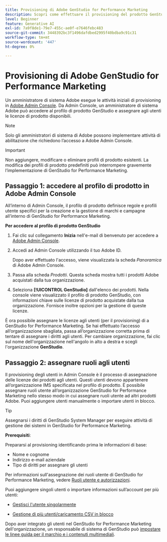 ```yaml
---
title: Provisioning di Adobe GenStudio for Performance Marketing
description: Scopri come effettuare il provisioning del prodotto GenStudio for Performance Marketing.
level: Beginner
feature: Generative AI
exl-id: 7a9f8de1-79e7-455c-ae0f-e7646febc483
source-git-commit: 3448392bc3f1496dafdbed2995f40bdba9c91c31
workflow-type: tm+mt
source-wordcount: '447'
ht-degree: 0%

---
```


# Provisioning di Adobe GenStudio for Performance Marketing

Un amministratore di sistema Adobe esegue le attività iniziali di provisioning in [Adobe Admin Console](https://helpx.adobe.com/enterprise/using/admin-console.html#Overview). Da Admin Console, un amministratore di sistema Adobe può accedere al profilo di prodotto GenStudio e assegnare agli utenti le licenze di prodotto disponibili.

>[!NOTE]
>
>Solo gli amministratori di sistema di Adobe possono implementare attività di abilitazione che richiedono l’accesso a Adobe Admin Console.

>[!IMPORTANT]
>
>Non aggiungere, modificare o eliminare profili di prodotto esistenti. La modifica dei profili di prodotto predefiniti può interrompere gravemente l’implementazione di GenStudio for Performance Marketing.

## Passaggio 1: accedere al profilo di prodotto in Adobe Admin Console

All’interno di Admin Console, il profilo di prodotto definisce regole e profili utente specifici per la creazione e la gestione di marchi e campagne all’interno di GenStudio for Performance Marketing.

**Per accedere al profilo di prodotto GenStudio**

1. Fai clic sul collegamento **Inizia** nell&#39;e-mail di benvenuto per accedere a [Adobe Admin Console](https://helpx.adobe.com/enterprise/using/admin-console.html#Overview).

1. Accedi ad Admin Console utilizzando il tuo Adobe ID.

   Dopo aver effettuato l&#39;accesso, viene visualizzata la scheda _Panoramica_ di Adobe Admin Console.

1. Passa alla scheda _Prodotti_. Questa scheda mostra tutti i prodotti Adobe acquistati dalla tua organizzazione.

1. Seleziona **[!UICONTROL GenStudio]** dall&#39;elenco dei prodotti. Nella console viene visualizzato il profilo di prodotto GenStudio, con informazioni chiave sulle licenze di prodotto acquistate dalla tua organizzazione. Fornisce inoltre opzioni per la gestione di queste licenze.

È ora possibile assegnare le licenze agli utenti (per il provisioning) di a GenStudio for Performance Marketing. Se hai effettuato l’accesso all’organizzazione sbagliata, passa all’organizzazione corretta prima di tentare di assegnare i diritti agli utenti. Per cambiare organizzazione, fai clic sul nome dell&#39;organizzazione nell&#39;angolo in alto a destra e scegli l&#39;organizzazione **GenStudio**.

## Passaggio 2: assegnare ruoli agli utenti

Il provisioning degli utenti in Admin Console è il processo di assegnazione delle licenze dei prodotti agli utenti. Questi utenti devono appartenere all’organizzazione IMS specificata nel profilo di prodotto. È possibile assegnare ruoli utente all’organizzazione GenStudio for Performance Marketing nello stesso modo in cui assegnare ruoli utente ad altri prodotti Adobe. Puoi aggiungere utenti manualmente o importare utenti in blocco.

>[!TIP]
>
>Assegnarsi i diritti di GenStudio System Manager per eseguire attività di gestione dei sistemi in GenStudio for Performance Marketing.

**Prerequisiti**:

Prepararsi al provisioning identificando prima le informazioni di base:

* Nome e cognome
* Indirizzo e-mail aziendale
* Tipo di diritti per assegnare gli utenti

Per informazioni sull&#39;assegnazione dei ruoli utente di GenStudio for Performance Marketing, vedere [Ruoli utente e autorizzazioni](user-roles.md).

Puoi aggiungere singoli utenti o importare informazioni sull’account per più utenti:

* [Gestisci l&#39;utente singolarmente](https://helpx.adobe.com/enterprise/using/manage-users-individually.html#add-users)

* [Gestione di più utenti/caricamento CSV in blocco](https://helpx.adobe.com/enterprise/using/bulk-upload-users.html)

Dopo aver integrato gli utenti nel GenStudio for Performance Marketing dell&#39;organizzazione, un responsabile di sistema di GenStudio può [impostare le linee guida per il marchio e i contenuti multimediali](get-started.md).
